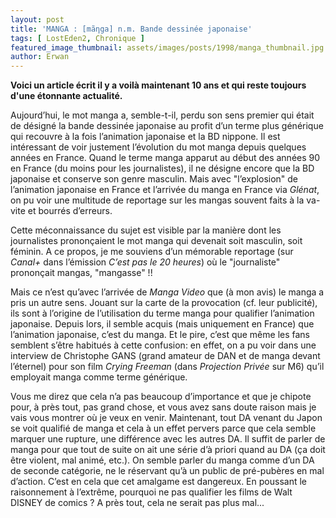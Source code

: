 ```yaml
---
layout: post
title: 'MANGA : [mãηga] n.m. Bande dessinée japonaise'
tags: [ LostEden2, Chronique ]
featured_image_thumbnail: assets/images/posts/1998/manga_thumbnail.jpg
author: Erwan
---
```


**Voici un article écrit il y a voilà maintenant 10 ans et qui reste toujours d'une étonnante actualité.**

Aujourd’hui, le mot manga a, semble-t-il, perdu son sens premier qui était de désigné la bande dessinée japonaise au profit d’un terme plus générique qui recouvre à la fois l’animation japonaise et la BD nippone. Il est intéressant de voir justement l’évolution du mot manga depuis quelques années en France. Quand le terme manga apparut au début des années 90 en France (du moins pour les journalistes), il ne désigne encore que la BD japonaise et conserve son genre masculin. Mais avec "l’explosion" de l’animation japonaise en France et l’arrivée du manga en France via *Glénat*, on pu voir une multitude de reportage sur les mangas souvent faits à la va-vite et bourrés d’erreurs. 

Cette méconnaissance du sujet est visible par la manière dont les journalistes prononçaient le mot manga qui devenait soit masculin, soit féminin. A ce propos, je me souviens d’un mémorable reportage (sur *Canal+* dans l’émission *C’est pas le 20 heures*) où le "journaliste" prononçait mangas, "mangasse" !!

 Mais ce n’est qu’avec l’arrivée de *Manga Video* que (à mon avis) le manga a pris un autre sens. Jouant sur la carte de la provocation (cf. leur publicité), ils sont à l’origine de l’utilisation du terme manga pour qualifier l’animation japonaise. Depuis lors, il semble acquis (mais uniquement en France) que l’animation japonaise, c’est du manga. Et le pire, c’est que même les fans semblent s’être habitués à cette confusion: en effet, on a pu voir dans une interview de Christophe GANS (grand amateur de DAN et de manga devant l’éternel) pour son film *Crying Freeman* (dans *Projection Privée* sur M6) qu’il employait manga comme terme générique. 
 
 Vous me direz que cela n’a pas beaucoup d’importance et que je chipote pour, à près tout, pas grand chose, et vous avez sans doute raison mais je vais vous montrer où je veux en venir. Maintenant, tout DA venant du Japon se voit qualifié de manga et cela à un effet pervers parce que cela semble marquer une rupture, une différence avec les autres DA. Il suffit de parler de manga pour que tout de suite on ait une série d’à priori quand au DA (ça doit être violent, mal animé, etc.). On semble parler du manga comme d’un DA de seconde catégorie, ne le réservant qu’à un public de pré-pubères en mal d’action. C’est en cela que cet amalgame est dangereux. En poussant le raisonnement à l’extrême, pourquoi ne pas qualifier les films de Walt DISNEY de comics ? A près tout, cela ne serait pas plus mal...